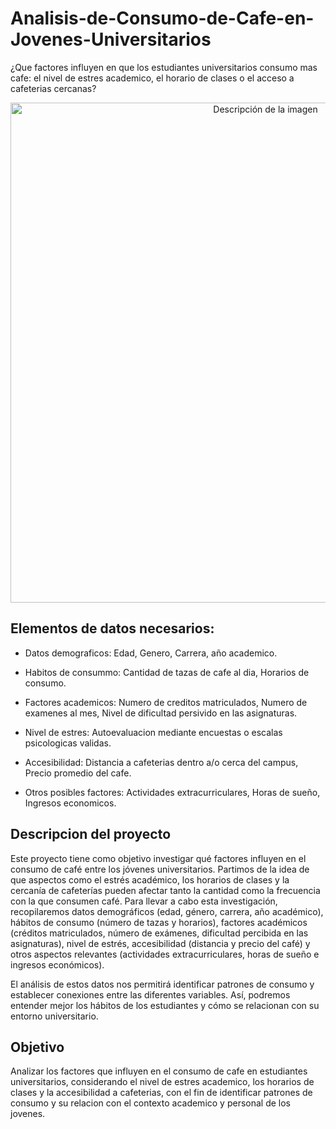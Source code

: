 # Analisis-de-Consumo-de-Cafe-en-Jovenes-Universitarios

¿Que factores influyen en que los estudiantes universitarios consumo mas cafe: el nivel de estres academico, el horario de clases o el acceso a cafeterias cercanas?


<p align="center"> 
  <img src="https://github.com/user-attachments/assets/a5b1b4bf-bae5-4400-b5bd-113d5c9c3ee2" alt="Descripción de la imagen" width=800"/>
</p>


## Elementos de datos necesarios:
- Datos demograficos: Edad, Genero, Carrera, año academico.

- Habitos de consummo: Cantidad de tazas de cafe al dia, Horarios de consumo. 

- Factores academicos: Numero de creditos matriculados, Numero de examenes al mes, Nivel de dificultad persivido en las asignaturas.

- Nivel de estres: Autoevaluacion mediante encuestas o escalas psicologicas validas.

- Accesibilidad: Distancia a cafeterias dentro a/o cerca del campus, Precio promedio del cafe.

- Otros posibles factores: Actividades extracurriculares, Horas de sueño, Ingresos economicos.

## Descripcion del proyecto

Este proyecto tiene como objetivo investigar qué factores influyen en el consumo de café entre los jóvenes universitarios. Partimos de la idea de que aspectos como el estrés académico, los horarios de clases y la cercanía de cafeterías pueden afectar tanto la cantidad como la frecuencia con la que consumen café. Para llevar a cabo esta investigación, recopilaremos datos demográficos (edad, género, carrera, año académico), hábitos de consumo (número de tazas y horarios), factores académicos (créditos matriculados, número de exámenes, dificultad percibida en las asignaturas), nivel de estrés, accesibilidad (distancia y precio del café) y otros aspectos relevantes (actividades extracurriculares, horas de sueño e ingresos económicos).

El análisis de estos datos nos permitirá identificar patrones de consumo y establecer conexiones entre las diferentes variables. Así, podremos entender mejor los hábitos de los estudiantes y cómo se relacionan con su entorno universitario. 



## Objetivo

Analizar los factores que influyen en el consumo de cafe en estudiantes universitarios, considerando el nivel de estres academico, los horarios de clases y la accesibilidad a cafeterias, con el fin de identificar patrones de consumo y su relacion con el contexto academico y personal de los jovenes.
